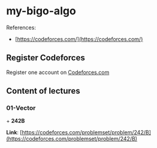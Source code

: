 # my-bigo-algo

References:
- [https://codeforces.com/](https://codeforces.com/)

## Register Codeforces

Register one account on [Codeforces.com](https://codeforces.com/)

## Content of lectures
### 01-Vector

\+ **242B**

**Link**: [https://codeforces.com/problemset/problem/242/B](https://codeforces.com/problemset/problem/242/B)